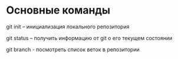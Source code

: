 # Основные команды

git init – инициализация локального репозитория

git status – получить информацию от git о его текущем состоянии

git branch - посмотреть список веток в репозитории